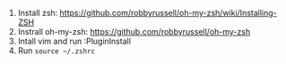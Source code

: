 1. Install zsh: https://github.com/robbyrussell/oh-my-zsh/wiki/Installing-ZSH
2. Instrall oh-my-zsh: https://github.com/robbyrussell/oh-my-zsh
3. Intall vim and run :PluginInstall
4. Run `source ~/.zshrc`

